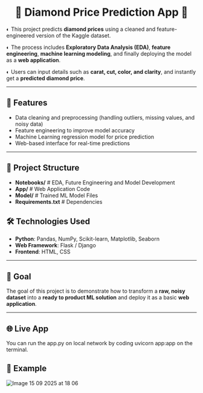 <h1 align="center">💎 Diamond Price Prediction App 💎</h1>

◐ This project predicts **diamond prices** using a cleaned and feature-engineered version of the Kaggle dataset. 

◐ The process includes **Exploratory Data Analysis (EDA)**, **feature engineering**, **machine learning modeling**, and finally deploying the model as a **web application**.  

◐ Users can input details such as **carat, cut, color, and clarity**, and instantly get a **predicted diamond price**.

---

## 🚀 Features
- Data cleaning and preprocessing (handling outliers, missing values, and noisy data)  
- Feature engineering to improve model accuracy  
- Machine Learning regression model for price prediction  
- Web-based interface for real-time predictions  

---

## 📂 Project Structure
- **Notebooks/** # EDA, Future Engineering and Model Development
- **App/** # Web Application Code
- **Model/** # Trained ML Model Files
- **Requirements.txt** # Dependencies

## 🛠 Technologies Used
- **Python**: Pandas, NumPy, Scikit-learn, Matplotlib, Seaborn  
- **Web Framework**: Flask / Django  
- **Frontend**: HTML, CSS  

---

## 🎯 Goal
The goal of this project is to demonstrate how to transform a **raw, noisy dataset** into a **ready to product ML solution** and deploy it as a basic **web application**.

---

## 🌐 Live App
You can run the app.py on local network by coding uvicorn app:app on the terminal.  

## 📸 Example
![Image 15 09 2025 at 18 06](https://github.com/user-attachments/assets/095f4e81-445d-4b0a-9649-ceb77641552c)
